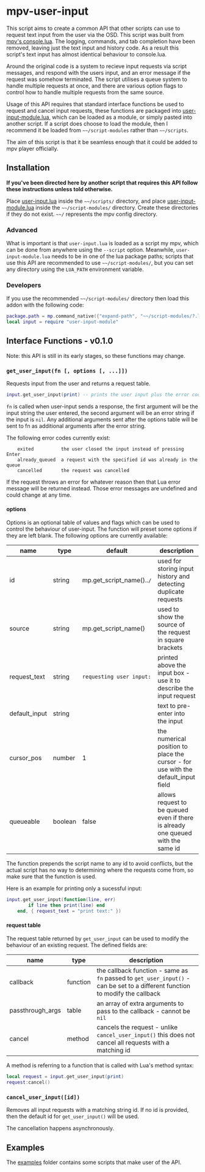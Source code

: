 # mpv-user-input

This script aims to create a common API that other scripts can use to request text input from the user via the OSD.
This script was built from [mpv's console.lua](https://github.com/mpv-player/mpv/blob/7ca14d646c7e405f3fb1e44600e2a67fc4607238/player/lua/console.lua).
The logging, commands, and tab completion have been removed, leaving just the text input and history code.
As a result this script's text input has almost identical behaviour to console.lua.

Around the original code is a system to recieve input requests via script messages, and respond with the users input, and an error message if the request was somehow terminated.
The script utilises a queue system to handle multiple requests at once, and there are various option flags to control how to handle multiple requests from the same source.

Usage of this API requires that standard interface functions be used to request and cancel input requests, these functions are packaged into [user-input-module.lua](/user-input-module.lua), which can be loaded as a module, or simply pasted into another script.
If a script does choose to load the module, then I recommend it be loaded from `~~/script-modules` rather than `~~/scripts`.

The aim of this script is that it be seamless enough that it could be added to mpv player officially.

## Installation

**If you've been directed here by another script that requires this API follow these instructions unless told otherwise.**

Place [user-input.lua](user-input.lua) inside the `~~/scripts/` directory, and place [user-input-module.lua](user-input-module.lua) inside the `~~/script-modules/` directory.
Create these directories if they do not exist. `~~/` represents the mpv config directory.

### Advanced

What is important is that `user-input.lua` is loaded as a script my mpv, which can be done from anywhere using the `--script` option.
Meanwhile, `user-input-module.lua` needs to be in one of the lua package paths; scripts that use this API are recommended to use `~~/script-modules/`, but you can set any directory using the `LUA_PATH` environment variable.

### Developers

If you use the recommended `~~/script-modules/` directory then load this addon with the following code:

```lua
package.path = mp.command_native({"expand-path", "~~/script-modules/?.lua;"})..package.path
local input = require "user-input-module"
```

## Interface Functions - v0.1.0

Note: this API is still in its early stages, so these functions may change.

### `get_user_input(fn [, options [, ...]])`

Requests input from the user and returns a request table.

```lua
input.get_user_input(print) -- prints the user input plus the error code
```

`fn` is called when user-input sends a response, the first argument will be the input string the user entered,
the second argument will be an error string if the input is `nil`.
Any additional arguments sent after the options table will be sent to fn as additional arguments after the error string.

The following error codes currently exist:

```properties
    exited          the user closed the input instead of pressing Enter
    already_queued  a request with the specified id was already in the queue
    cancelled       the request was cancelled 
```

If the request throws an error for whatever reason then that Lua error message will be returned instead.
Those error messages are undefined and could change at any time.

#### options

Options is an optional table of values and flags which can be used to control the behaviour of user-input. The function will preset some options if they are left blank.
The following options are currently available:

| name          | type    | default                   | description                                                                                                       |
|---------------|---------|---------------------------|-------------------------------------------------------------------------------------------------------------------|
| id            | string  | mp.get_script_name()..`/` | used for storing input history and detecting duplicate requests                                                   |
| source        | string  | mp.get_script_name()      | used to show the source of the request in square brackets                                                         |
| request_text  | string  | `requesting user input:`  | printed above the input box - use it to describe the input request                                                |
| default_input | string  |                           | text to pre-enter into the input                                                                                  |
| cursor_pos    | number  | 1                         | the numerical position to place the cursor - for use with the default_input field                                 |
| queueable     | boolean | false                     | allows request to be queued even if there is already one queued with the same id                                  |

The function prepends the script name to any id to avoid conflicts, but the actual script has no way to determining where the requests come from,
so make sure that the function is used.

Here is an example for printing only a sucessful input:

```lua
input.get_user_input(function(line, err)
        if line then print(line) end
    end, { request_text = "print text:" })
```

#### request table

The request table returned by `get_user_input` can be used to modify the behaviour of an existing request.
The defined fields are:

| name          | type    | description                                                                                                       |
|---------------|---------|-------------------------------------------------------------------------------------------------------------------|
| callback      | function| the callback function - same as `fn` passed to `get_user_input()` - can be set to a different function to modify the callback |
| passthrough_args | table| an array of extra arguments to pass to the callback - cannot be `nil`                                             |
| cancel        | method  | cancels the request - unlike `cancel_user_input()` this does not cancel all requests with a matching id |

A method is referring to a function that is called with Lua's method syntax:

```lua
local request = input.get_user_input(print)
request:cancel()
```

### `cancel_user_input([id])`

Removes all input requests with a matching string id.
If no id is provided, then the default id for `get_user_input()` will be used.

The cancellation happens asynchronously.

## Examples

The [examples](/examples) folder contains some scripts that make user of the API.
